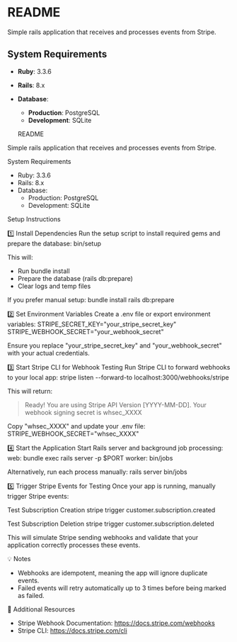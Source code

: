 # README

Simple rails application that receives and processes events from Stripe.

## System Requirements

- **Ruby**: 3.3.6  
- **Rails**: 8.x  
- **Database**:  
  - **Production**: PostgreSQL  
  - **Development**: SQLite


  README

Simple rails application that receives and processes events from Stripe.

System Requirements

- Ruby: 3.3.6
- Rails: 8.x
- Database:
  - Production: PostgreSQL
  - Development: SQLite

Setup Instructions

1️⃣ Install Dependencies
Run the setup script to install required gems and prepare the database:
bin/setup

This will:
- Run bundle install
- Prepare the database (rails db:prepare)
- Clear logs and temp files

If you prefer manual setup:
bundle install
rails db:prepare

2️⃣ Set Environment Variables
Create a .env file or export environment variables:
STRIPE_SECRET_KEY="your_stripe_secret_key"
STRIPE_WEBHOOK_SECRET="your_webhook_secret"

Ensure you replace "your_stripe_secret_key" and "your_webhook_secret" with your actual credentials.

3️⃣ Start Stripe CLI for Webhook Testing
Run Stripe CLI to forward webhooks to your local app:
stripe listen --forward-to localhost:3000/webhooks/stripe

This will return:
> Ready! You are using Stripe API Version [YYYY-MM-DD]. Your webhook signing secret is whsec_XXXX

Copy "whsec_XXXX" and update your .env file:
STRIPE_WEBHOOK_SECRET="whsec_XXXX"

4️⃣ Start the Application
Start Rails server and background job processing:
web: bundle exec rails server -p $PORT
worker: bin/jobs

Alternatively, run each process manually:
rails server
bin/jobs

5️⃣ Trigger Stripe Events for Testing
Once your app is running, manually trigger Stripe events:

Test Subscription Creation
stripe trigger customer.subscription.created

Test Subscription Deletion
stripe trigger customer.subscription.deleted

This will simulate Stripe sending webhooks and validate that your application correctly processes these events.


💡 Notes
- Webhooks are idempotent, meaning the app will ignore duplicate events.
- Failed events will retry automatically up to 3 times before being marked as failed.

📖 Additional Resources
- Stripe Webhook Documentation: https://docs.stripe.com/webhooks
- Stripe CLI: https://docs.stripe.com/cli
